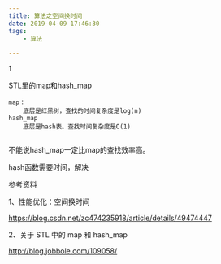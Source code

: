 ```yaml
---
title: 算法之空间换时间
date: 2019-04-09 17:46:30
tags:
	- 算法

---
```




1

STL里的map和hash_map

```
map：
	底层是红黑树，查找的时间复杂度是log(n)
hash_map
	底层是hash表。查找时间复杂度是O(1)
	
```

不能说hash_map一定比map的查找效率高。

hash函数需要时间，解决

参考资料

1、性能优化：空间换时间

https://blog.csdn.net/zc474235918/article/details/49474447

2、关于 STL 中的 map 和 hash_map

http://blog.jobbole.com/109058/